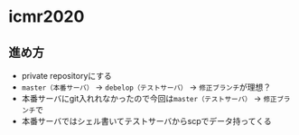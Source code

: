 # icmr2020

## 進め方
- private repositoryにする
- `master（本番サーバ）` -> `debelop（テストサーバ）` -> `修正ブランチ`が理想？
- 本番サーバにgit入れれなかったので今回は`master（テストサーバ）` -> `修正ブランチ`で
- 本番サーバではシェル書いてテストサーバからscpでデータ持ってくる